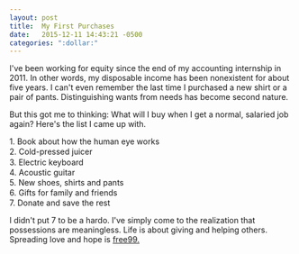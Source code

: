 ```yaml
---
layout: post
title:  My First Purchases
date:   2015-12-11 14:43:21 -0500
categories: ":dollar:"
---
```


<p>I've been working for equity since the end of my accounting internship in 2011. In other words, my disposable income has been nonexistent for about five years. I can't even remember the last time I purchased a new shirt or a pair of pants. Distinguishing wants from needs has become second nature.</p>

<p>But this got me to thinking: What will I buy when I get a normal, salaried job again? Here's the list I came up with.</p>

<p>1. Book about how the human eye works</p>
<p style="margin-top:-.8rem;">2. Cold-pressed juicer</p>
<p style="margin-top:-.8rem;">3. Electric keyboard</p>
<p style="margin-top:-.8rem;">4. Acoustic guitar</p>
<p style="margin-top:-.8rem;">5. New shoes, shirts and pants</p>
<p style="margin-top:-.8rem;">6. Gifts for family and friends</p>
<p style="margin-top:-.8rem;">7. Donate and save the rest</p>

<p>I didn't put 7 to be a hardo. I've simply come to the realization that possessions are meaningless. Life is about giving and helping others. Spreading love and hope is <a href="https://www.youtube.com/watch?v=ylT16QB6Uig#t=0m28s">free99.</a></p>
